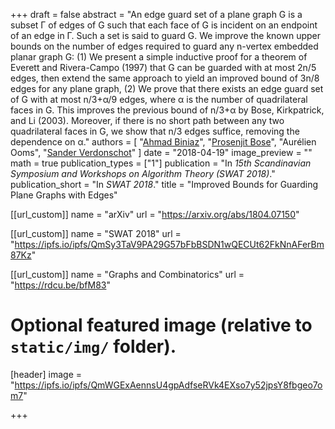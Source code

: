 +++
draft = false
abstract = "An edge guard set of a plane graph G is a subset Γ of edges of G such that each face of G is incident on an endpoint of an edge in Γ. Such a set is said to guard G. We improve the known upper bounds on the number of edges required to guard any n-vertex embedded planar graph G: (1) We present a simple inductive proof for a theorem of Everett and Rivera-Campo (1997) that G can be guarded with at most 2n/5 edges, then extend the same approach to yield an improved bound of 3n/8 edges for any plane graph, (2) We prove that there exists an edge guard set of G with at most n/3+α/9 edges, where α is the number of quadrilateral faces in G. This improves the previous bound of n/3+α by Bose, Kirkpatrick, and Li (2003). Moreover, if there is no short path between any two quadrilateral faces in G, we show that n/3 edges suffice, removing the dependence on α."
authors = [
"[Ahmad Biniaz](http://cglab.ca/~biniaz)",
"[Prosenjit Bose](http://jitbose.ca)",
"Aurélien Ooms",
"[Sander Verdonschot](http://cglab.ca/~sander)"
]
date = "2018-04-19"
image_preview = ""
math = true
publication_types = ["1"]
publication = "In *15th Scandinavian Symposium and Workshops on Algorithm Theory (SWAT 2018)*."
publication_short = "In *SWAT 2018*."
title = "Improved Bounds for Guarding Plane Graphs with Edges"

[[url_custom]]
name = "arXiv"
url = "https://arxiv.org/abs/1804.07150"

[[url_custom]]
name = "SWAT 2018"
url = "https://ipfs.io/ipfs/QmSy3TaV9PA29G57bFbBSDN1wQECUt62FkNnAFerBm87Kz"

[[url_custom]]
name = "Graphs and Combinatorics"
url = "https://rdcu.be/bfM83"

# Optional featured image (relative to `static/img/` folder).
[header]
image = "https://ipfs.io/ipfs/QmWGExAennsU4gpAdfseRVk4EXso7y52jpsY8fbgeo7om7"

+++

<!--More detail can easily be written here using *Markdown* and $\\rm \\LaTeX$ math code.-->
